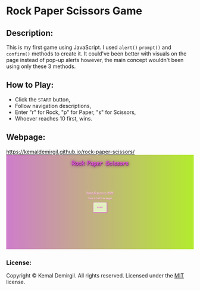 # Rock Paper Scissors Game
## Description:
This is my first game using JavaScript. I used `alert()` `prompt()` and `confirm()` methods to create it. It could've been better with visuals on the page instead of pop-up alerts however, the main concept wouldn't been using only these 3 methods.

## How to Play:
- Click the `START` button,
- Follow navigation descriptions,
- Enter "r" for Rock, "p" for Paper, "s" for Scissors,
- Whoever reaches 10 first, wins.

## Webpage:
https://kemaldemirgil.github.io/rock-paper-scissors/
![`Rock-Paper-Scissors`](assets/images/ss-Rock-Paper-Scissors.png)

### License:

Copyright © Kemal Demirgil. All rights reserved.
Licensed under the [MIT](https://github.com/kemaldemirgil/rock-paper-scissors/blob/main/LICENSE) license.
